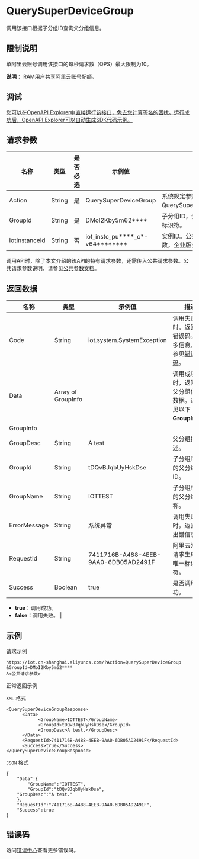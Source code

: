 # QuerySuperDeviceGroup

调用该接口根据子分组ID查询父分组信息。

## 限制说明

单阿里云账号调用该接口的每秒请求数（QPS）最大限制为10。

**说明：** RAM用户共享阿里云账号配额。

## 调试

[您可以在OpenAPI Explorer中直接运行该接口，免去您计算签名的困扰。运行成功后，OpenAPI Explorer可以自动生成SDK代码示例。](https://api.aliyun.com/#product=Iot&api=QuerySuperDeviceGroup&type=RPC&version=2018-01-20)

## 请求参数

|名称|类型|是否必选|示例值|描述|
|--|--|----|---|--|
|Action|String|是|QuerySuperDeviceGroup|系统规定参数。取值：QuerySuperDeviceGroup。 |
|GroupId|String|是|DMoI2Kby5m62\*\*\*\*|子分组ID，分组的全局唯一标识符。 |
|IotInstanceId|String|否|iot\_instc\_pu\*\*\*\*\_c\*-v64\*\*\*\*\*\*\*\*|实例ID。公共实例不传此参数，企业版实例需传入。 |

调用API时，除了本文介绍的该API的特有请求参数，还需传入公共请求参数。公共请求参数说明，请参见[公共参数文档](~~30561~~)。

## 返回数据

|名称|类型|示例值|描述|
|--|--|---|--|
|Code|String|iot.system.SystemException|调用失败时，返回的错误码。更多信息，请参见[错误码](~~87387~~)。 |
|Data|Array of GroupInfo| |调用成功时，返回的父分组信息数据。请参见以下**GroupInfo**。 |
|GroupInfo| | | |
|GroupDesc|String|A test|父分组描述。 |
|GroupId|String|tDQvBJqbUyHskDse|子分组所属的父分组ID。 |
|GroupName|String|IOTTEST|子分组所属的父分组名称。 |
|ErrorMessage|String|系统异常|调用失败时，返回的出错信息。 |
|RequestId|String|7411716B-A488-4EEB-9AA0-6DB05AD2491F|阿里云为该请求生成的唯一标识符。 |
|Success|Boolean|true|是否调用成功。

 -   **true**：调用成功。
-   **false**：调用失败。 |

## 示例

请求示例

```
https://iot.cn-shanghai.aliyuncs.com/?Action=QuerySuperDeviceGroup
&GroupId=DMoI2Kby5m62****
&<公共请求参数>
```

正常返回示例

`XML` 格式

```
<QuerySuperDeviceGroupResponse>
      <Data>
            <GroupName>IOTTEST</GroupName>
            <GroupId>tDQvBJqbUyHskDse</GroupId>
            <GroupDesc>A test.</GroupDesc>
      </Data>
      <RequestId>7411716B-A488-4EEB-9AA0-6DB05AD2491F</RequestId>
      <Success>true</Success>
</QuerySuperDeviceGroupResponse>
```

`JSON` 格式

```
{
    "Data":{
        "GroupName":"IOTTEST",
        "GroupId":"tDQvBJqbUyHskDse",
    "GroupDesc":"A test."
    },
    "RequestId":"7411716B-A488-4EEB-9AA0-6DB05AD2491F",
    "Success":true
}
```

## 错误码

访问[错误中心](https://error-center.alibabacloud.com/status/product/Iot)查看更多错误码。

